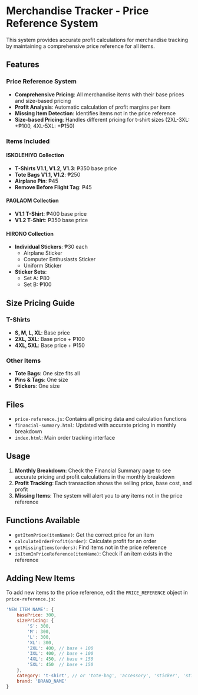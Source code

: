 # Merchandise Tracker - Price Reference System

This system provides accurate profit calculations for merchandise tracking by maintaining a comprehensive price reference for all items.

## Features

### Price Reference System
- **Comprehensive Pricing**: All merchandise items with their base prices and size-based pricing
- **Profit Analysis**: Automatic calculation of profit margins per item
- **Missing Item Detection**: Identifies items not in the price reference
- **Size-based Pricing**: Handles different pricing for t-shirt sizes (2XL-3XL: +₱100, 4XL-5XL: +₱150)

### Items Included

#### ISKOLEHIYO Collection
- **T-Shirts V1.1, V1.2, V1.3**: ₱350 base price
- **Tote Bags V1.1, V1.2**: ₱250
- **Airplane Pin**: ₱45
- **Remove Before Flight Tag**: ₱45

#### PAGLAOM Collection
- **V1.1 T-Shirt**: ₱400 base price
- **V1.2 T-Shirt**: ₱350 base price

#### HIRONO Collection
- **Individual Stickers**: ₱30 each
  - Airplane Sticker
  - Computer Enthusiasts Sticker
  - Uniform Sticker
- **Sticker Sets**: 
  - Set A: ₱80
  - Set B: ₱100

## Size Pricing Guide

### T-Shirts
- **S, M, L, XL**: Base price
- **2XL, 3XL**: Base price + ₱100
- **4XL, 5XL**: Base price + ₱150

### Other Items
- **Tote Bags**: One size fits all
- **Pins & Tags**: One size
- **Stickers**: One size

## Files

- `price-reference.js`: Contains all pricing data and calculation functions
- `financial-summary.html`: Updated with accurate pricing in monthly breakdown
- `index.html`: Main order tracking interface

## Usage

1. **Monthly Breakdown**: Check the Financial Summary page to see accurate pricing and profit calculations in the monthly breakdown
2. **Profit Tracking**: Each transaction shows the selling price, base cost, and profit
3. **Missing Items**: The system will alert you to any items not in the price reference

## Functions Available

- `getItemPrice(itemName)`: Get the correct price for an item
- `calculateOrderProfit(order)`: Calculate profit for an order
- `getMissingItems(orders)`: Find items not in the price reference
- `isItemInPriceReference(itemName)`: Check if an item exists in the reference

## Adding New Items

To add new items to the price reference, edit the `PRICE_REFERENCE` object in `price-reference.js`:

```javascript
'NEW ITEM NAME': {
    basePrice: 300,
    sizePricing: {
        'S': 300,
        'M': 300,
        'L': 300,
        'XL': 300,
        '2XL': 400, // base + 100
        '3XL': 400, // base + 100
        '4XL': 450, // base + 150
        '5XL': 450  // base + 150
    },
    category: 't-shirt', // or 'tote-bag', 'accessory', 'sticker', 'sticker-set'
    brand: 'BRAND_NAME'
}
``` 